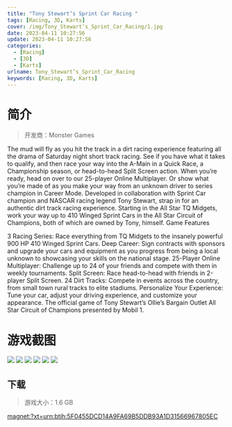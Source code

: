 ```yaml
---
title: "Tony Stewart’s Sprint Car Racing "
tags: [Racing, 3D, Karts]
cover: /img/Tony_Stewart’s_Sprint_Car_Racing/1.jpg
date: 2023-04-11 10:27:56
update: 2023-04-11 10:27:56
categories: 
  - [Racing]
  - [3D]
  - [Karts]
urlname: Tony_Stewart’s_Sprint_Car_Racing
keywords: [Racing, 3D, Karts]
---
```

# 简介

> 开发商：Monster Games

The mud will fly as you hit the track in a dirt racing experience featuring all the drama of Saturday night short track racing. See if you have what it takes to qualify, and then race your way into the A-Main in a Quick Race, a Championship season, or head-to-head Split Screen action. When you’re ready, head on over to our 25-player Online Multiplayer. Or show what you’re made of as you make your way from an unknown driver to series champion in Career Mode.
Developed in collaboration with Sprint Car champion and NASCAR racing legend Tony Stewart, strap in for an authentic dirt track racing experience. Starting in the All Star TQ Midgets, work your way up to 410 Winged Sprint Cars in the All Star Circuit of Champions, both of which are owned by Tony, himself.
Game Features

3 Racing Series: Race everything from TQ Midgets to the insanely powerful 900 HP 410 Winged Sprint Cars.
Deep Career: Sign contracts with sponsors and upgrade your cars and equipment as you progress from being a local unknown to showcasing your skills on the national stage.
25-Player Online Multiplayer: Challenge up to 24 of your friends and compete with them in weekly tournaments.
Split Screen: Race head-to-head with friends in 2-player Split Screen.
24 Dirt Tracks: Compete in events across the country, from small town rural tracks to elite stadiums.
Personalize Your Experience: Tune your car, adjust your driving experience, and customize your appearance.
The official game of Tony Stewart’s Ollie’s Bargain Outlet All Star Circuit of Champions presented by Mobil 1.

# 游戏截图

![](/img/Tony_Stewart’s_Sprint_Car_Racing/2.jpg)
![](/img/Tony_Stewart’s_Sprint_Car_Racing/3.jpg)
![](/img/Tony_Stewart’s_Sprint_Car_Racing/4.jpg)
![](/img/Tony_Stewart’s_Sprint_Car_Racing/5.jpg)
![](/img/Tony_Stewart’s_Sprint_Car_Racing/6.jpg)
![](/img/Tony_Stewart’s_Sprint_Car_Racing/7.jpg)


## 下载

> 游戏大小：1.6 GB

[magnet:?xt=urn:btih:5F0455DCD14A9FA69B5DDB93A1D31566967805EC](magnet:?xt=urn:btih:5F0455DCD14A9FA69B5DDB93A1D31566967805EC)